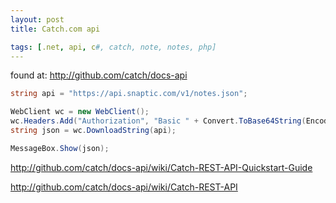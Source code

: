 ```yaml
---
layout: post
title: Catch.com api

tags: [.net, api, c#, catch, note, notes, php]
---
```


found at: http://github.com/catch/docs-api

```csharp
string api = "https://api.snaptic.com/v1/notes.json";

WebClient wc = new WebClient();
wc.Headers.Add("Authorization", "Basic " + Convert.ToBase64String(Encoding.ASCII.GetBytes("LOGIN:PASSWORD")));
string json = wc.DownloadString(api);

MessageBox.Show(json);
```

http://github.com/catch/docs-api/wiki/Catch-REST-API-Quickstart-Guide

http://github.com/catch/docs-api/wiki/Catch-REST-API
